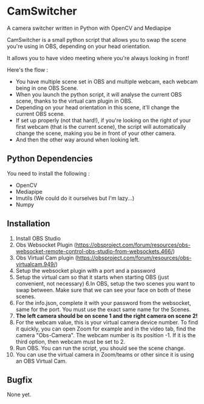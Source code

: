 # CamSwitcher
A camera switcher written in Python with OpenCV and Mediapipe

CamSwitcher is a small python script that allows you to swap the scene you're using in OBS, depending on your head orientation.

It allows you to have video meeting where you're always looking in front!

Here's the flow :

* You have multiple scene set in OBS and multiple webcam, each webcam being in one OBS Scene.
* When you launch the python script, it will analyse the current OBS scene, thanks to the virtual cam plugin in OBS. 
* Depending on your head orientation in this scene, it'll change the current OBS scene.
* If set up properly (not that hard!), if you're looking on the right of your first webcam (that is the current scene), the script will automatically change the scene, making you be in front of your other camera.
* And then the other way around when looking left. 

## Python Dependencies

You need to install the following :
* OpenCV
* Mediapipe
* Imutils (We could do it ourselves but I'm lazy...)
* Numpy

## Installation 
1. Install OBS Studio 
2. Obs Websocket Plugin (https://obsproject.com/forum/resources/obs-websocket-remote-control-obs-studio-from-websockets.466/) 
3. Obs Virtual Cam plugin (https://obsproject.com/forum/resources/obs-virtualcam.949/)
4. Setup the websocket plugin with a port and a password
5. Setup the virtual cam so that it starts when starting OBS (just convenient, not necessary)
6.In OBS, setup the two scenes you want to swap between. Make sure that we can see your face on both of these scenes.
7. For the info.json, complete it with your password from the websocket, same for the port. You must use the exact same name for the Scenes.
8. **The left camera should be on scene 1 and the right camera on scene 2!**
9. For the webcam value, this is your virtual camera device number. To find it quickly, you can open Zoom for example and in the video tab, find the camera "Obs-Camera". The webcam number is its position -1. If it is the third option, then webcam must be set to 2.
10. Run OBS. You can run the script, you should see the scene change.
11. You can use the virtual camera in Zoom/teams or other since it is using an OBS Virtual Cam.

## Bugfix 
None yet.
